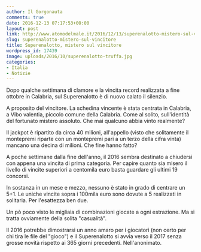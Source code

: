 ```yaml
---
author: Il Gorgonauta
comments: true
date: 2016-12-13 07:17:53+00:00
layout: post
link: http://www.atomodelmale.it/2016/12/13/superenalotto-mistero-sul-vincitore/
slug: superenalotto-mistero-sul-vincitore
title: Superenalotto, mistero sul vincitore
wordpress_id: 17439
image: uploads/2016/10/superenalotto-truffa.jpg
categories:
- Italia
- Notizie
---
```


Dopo qualche settimana di clamore e la vincita record realizzata a fine ottobre in Calabria, sul Superenalotto è di nuovo calato il silenzio.

A proposito del vincitore. La schedina vincente è stata centrata in Calabria, a Vibo valentia, piccolo comune della Calabria. Come al solito, sull'identità del fortunato mistero assoluto. Che mai qualcuno abbia vinto realmente?

Il jackpot è ripartito da circa 40 milioni, all'appello (visto che solitamente il montepremi riparte con un montepremi pari a un terzo della cifra vinta) mancano una decina di milioni. Che fine hanno fatto?

A poche settimane dalla fine dell'anno, il 2016 sembra destinato a chiudersi con appena una vincita di prima categoria. Per capire quanto sia misero il livello di vincite superiori a centomila euro basta guardare gli ultimi 19 concorsi.

In sostanza in un mese e mezzo, nessuno è stato in grado di centrare un 5+1. Le uniche vincite sopra i 100mila euro sono dovute a 5 realizzati in solitaria. Per l'esattezza ben due.

Un pò poco visto le migliaia di combinazioni giocate a ogni estrazione. Ma si tratta ovviamente della solita "casualità".

Il 2016 potrebbe dimostrarsi un anno amaro per i giocatori (non certo per chi tira le file del "gioco") e il Superenalotto si avvia verso il 2017 senza grosse novità rispetto ai 365 giorni precedenti. Nell'anonimato.
